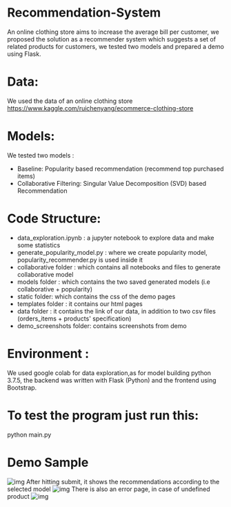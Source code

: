 # Recommendation-System
An online clothing store aims to increase the average bill per customer, we proposed the solution as a recommender system which suggests a set of related products for customers, we tested two models and prepared a demo using Flask. 

# Data:
We used the data of an online clothing store 
https://www.kaggle.com/ruichenyang/ecommerce-clothing-store

# Models:
We tested two models :
* Baseline: Popularity based recommendation (recommend top purchased items)
* Collaborative Filtering: Singular Value Decomposition (SVD) based Recommendation


# Code Structure:
- data_exploration.ipynb : a jupyter notebook to explore data and make some statistics 
- generate_popularity_model.py : where we create popularity model, popularity_recommender.py is used inside it 
- collaborative folder : which contains all notebooks and files to generate collaborative model 
- models folder : which contains the two saved generated models (i.e collaborative + popularity)
- static folder: which contains the css of the demo pages 
- templates folder : it contains our html pages 
- data folder : it contains the link of our data, in addition to two csv files (orders_items + products' specification) 
- demo_screenshots folder: contains screenshots from demo 


# Environment : 
We used google colab for data exploration,as for model building python 3.7.5, the backend was written with Flask (Python) and the frontend using Bootstrap.

# To test the program just run this:
python main.py

# Demo Sample 
![img](https://github.com/Sarah-HA25/Recommendation-System-/blob/main/demo_screenshots/demo1.PNG)
After hitting submit, it shows the recommendations according to the selected model 
![img](https://github.com/Sarah-HA25/Recommendation-System-/blob/main/demo_screenshots/result1.PNG)
There is also an error page, in case of undefined product 
![img](https://github.com/Sarah-HA25/Recommendation-System-/blob/main/demo_screenshots/result3.PNG)

